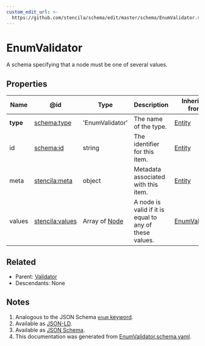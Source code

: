 ```yaml
---
custom_edit_url: >-
  https://github.com/stencila/schema/edit/master/schema/EnumValidator.schema.yaml
---
```


# EnumValidator

A schema specifying that a node must be one of several values.

## Properties

| Name     | @id                                                       | Type                              | Description                                            | Inherited from                            |
| -------- | --------------------------------------------------------- | --------------------------------- | ------------------------------------------------------ | ----------------------------------------- |
| **type** | [schema:type](https://schema.org/type)                    | 'EnumValidator'                   | The name of the type.                                  | [Entity](../Other/Entity.md)              |
| id       | [schema:id](https://schema.org/id)                        | string                            | The identifier for this item.                          | [Entity](../Other/Entity.md)              |
| meta     | [stencila:meta](https://schema.stenci.la/meta.jsonld)     | object                            | Metadata associated with this item.                    | [Entity](../Other/Entity.md)              |
| values   | [stencila:values](https://schema.stenci.la/values.jsonld) | Array of [Node](../Other/Node.md) | A node is valid if it is equal to any of these values. | [EnumValidator](../Data/EnumValidator.md) |

## Related

-   Parent: [Validator](../Data/Validator.md)
-   Descendants: None

## Notes

1.  Analogous to the JSON Schema [`enum` keyword](https://json-schema.org/draft/2019-09/json-schema-validation.html#rfc.section.6.1.2).
2.  Available as [JSON-LD](https://schema.stenci.la/EnumValidator.jsonld).
3.  Available as [JSON Schema](https://schema.stenci.la/v1/EnumValidator.schema.json).
4.  This documentation was generated from [EnumValidator.schema.yaml](https://github.com/stencila/schema/blob/master/schema/EnumValidator.schema.yaml).
